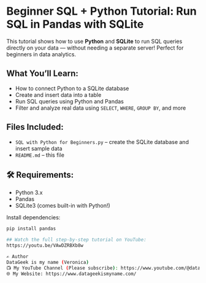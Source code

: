 #  Beginner SQL + Python Tutorial: Run SQL in Pandas with SQLite

This tutorial shows how to use **Python** and **SQLite** to run SQL queries directly on your data — without needing a separate server! Perfect for beginners in data analytics.

##  What You’ll Learn:
- How to connect Python to a SQLite database
- Create and insert data into a table
- Run SQL queries using Python and Pandas
- Filter and analyze real data using `SELECT`, `WHERE`, `GROUP BY`, and more

## Files Included:
- `SQL with Python for Beginners.py` – create the SQLite database and insert sample data
- `README.md` – this file

## 🛠 Requirements:
- Python 3.x
- Pandas
- SQLite3 (comes built-in with Python!)

Install dependencies:

```bash
pip install pandas

## Watch the full step-by-step tutorial on YouTube: 
https://youtu.be/VAwDZRBXb8w

✍️ Author
DataGeek is my name (Veronica)
📺 My YouTube Channel (Please subscribe): https://www.youtube.com/@datageekismyname
🌐 My Website: https://www.datageekismyname.com/
